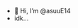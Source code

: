 - 👋 Hi, I’m @asuuE14
- idk...

<!---
asuuE14/asuuE14 is a ✨ special ✨ repository because its `README.md` (this file) appears on your GitHub profile.
You can click the Preview link to take a look at your changes.
--->
